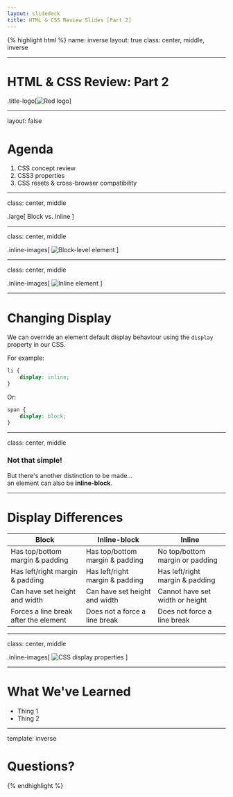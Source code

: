 ```yaml
---
layout: slidedeck
title: HTML & CSS Review Slides [Part 2]
---
```


{% highlight html %}
name: inverse
layout: true
class: center, middle, inverse

---

# HTML & CSS Review: Part 2

.title-logo[![Red logo](/public/img/red-logo-white.svg)]

---
layout: false

# Agenda

1. CSS concept review
2. CSS3 properties
3. CSS resets & cross-browser compatibility

---
class: center, middle

.large[
   Block vs. Inline
]

---
class: center, middle

.inline-images[
   ![Block-level element](/public/img/slide-assets/css-block-element.svg)
]

---
class: center, middle

.inline-images[
   ![Inline element](/public/img/slide-assets/css-inline-element.svg)
]

---

# Changing Display

We can override an element default display behaviour using the `display` property in our CSS.

For example:

```css
li {
	display: inline;
}
```

Or:

```css
span {
	display: block;
}
```

---
class: center, middle

### Not that simple!

But there's another distinction to be made...<br />an element can also be **inline-block**.

---

# Display Differences

Block                                 | Inline-block                    | Inline
------------------------------------- | --------------------------------|---------------------------------
Has top/bottom margin & padding       | Has top/bottom margin & padding | No top/bottom margin or padding
Has left/right margin & padding       | Has left/right margin & padding | Has left/right margin & padding
Can have set height and width         | Can have set height and width   | Cannot have set width or height
Forces a line break after the element | Does not a force a line break   | Does not force a line break

---
class: center, middle

.inline-images[
   ![CSS display properties](/public/img/slide-assets/css-display-props.svg)
]

---

# What We've Learned

- Thing 1
- Thing 2

---
template: inverse

# Questions?

{% endhighlight %}
